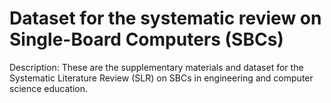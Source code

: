 # Dataset for the systematic review on Single-Board Computers (SBCs)

Description: These are the supplementary materials and dataset for the Systematic Literature Review (SLR) on SBCs in engineering and computer science education. 
